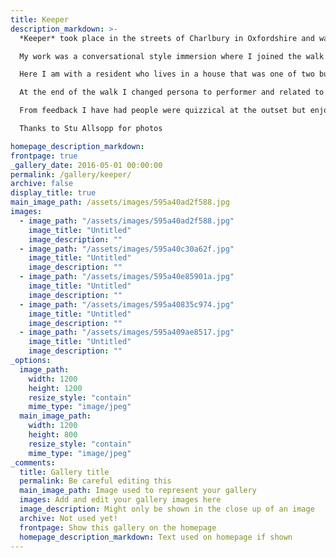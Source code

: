 ```yaml
---
title: Keeper
description_markdown: >-
  *Keeper* took place in the streets of Charlbury in Oxfordshire and was part of the Festal Favours programme of performance and installation art for the Charlbury Festival. *Keeper* was a performance work that was integrated into another event, a tour of the lost shopfronts in the town by historic buildings consultant Jody O' Reilly. I worked with Jody prior to the event so I knew the buildings she was to speak about. She was enthusiastic about my adding a visual art element to her event and to proposing an alternative way of experiencing history.  

  My work was a conversational style immersion where I joined the walk and shared drawn images of items the shops would have sold with people on the walk. I invited people to pin labels of them onto me and to write on a shopping list that I wore.  

  Here I am with a resident who lives in a house that was one of two butchers, she has just hung a drawing of a sausage on her front door!  

  At the end of the walk I changed persona to performer and related to the folk on the walk as audience as I danced to *Hey Big Spender*.  

  From feedback I have had people were quizzical at the outset but enjoyed my cheerful and colourful presence in the event and appreciated the visual art contribution.

  Thanks to Stu Allsopp for photos 

homepage_description_markdown: 
frontpage: true
_gallery_date: 2016-05-01 00:00:00
permalink: /gallery/keeper/
archive: false
display_title: true
main_image_path: /assets/images/595a40ad2f588.jpg
images:
  - image_path: "/assets/images/595a40ad2f588.jpg"
    image_title: "Untitled"
    image_description: ""
  - image_path: "/assets/images/595a40c30a62f.jpg"
    image_title: "Untitled"
    image_description: ""
  - image_path: "/assets/images/595a40e85901a.jpg"
    image_title: "Untitled"
    image_description: ""
  - image_path: "/assets/images/595a40835c974.jpg"
    image_title: "Untitled"
    image_description: ""
  - image_path: "/assets/images/595a409ae8517.jpg"
    image_title: "Untitled"
    image_description: ""
_options:
  image_path:
    width: 1200
    height: 1200
    resize_style: "contain"
    mime_type: "image/jpeg"
  main_image_path:
    width: 1200
    height: 800
    resize_style: "contain"
    mime_type: "image/jpeg"
_comments:
  title: Gallery title
  permalink: Be careful editing this
  main_image_path: Image used to represent your gallery
  images: Add and edit your gallery images here
  image_description: Might only be shown in the close up of an image
  archive: Not used yet!
  frontpage: Show this gallery on the homepage
  homepage_description_markdown: Text used on homepage if shown
---
```



